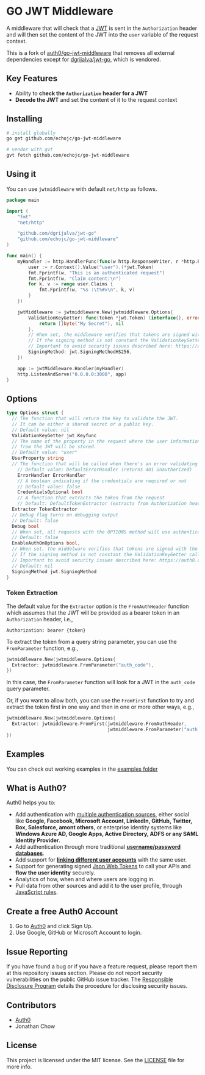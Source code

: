 # GO JWT Middleware

A middleware that will check that a [JWT](http://jwt.io/) is sent in the
`Authorization` header and will then set the content of the JWT into the `user`
variable of the request context.

This is a fork of
[auth0/go-jwt-middleware](https://github.com/auth0/go-jwt-middleware) that
removes all external dependencies except for
[dgrijalva/jwt-go](https://github.com/dgrijalva/jwt-go), which is vendored.

## Key Features

* Ability to **check the `Authorization` header for a JWT**
* **Decode the JWT** and set the content of it to the request context

## Installing

```bash
# install globally
go get github.com/echojc/go-jwt-middleware

# vendor with gvt
gvt fetch github.com/echojc/go-jwt-middleware
```

## Using it

You can use `jwtmiddleware` with default `net/http` as follows.

```go
package main

import (
	"fmt"
	"net/http"

	"github.com/dgrijalva/jwt-go"
	"github.com/echojc/go-jwt-middleware"
)

func main() {
	myHandler := http.HandlerFunc(func(w http.ResponseWriter, r *http.Request) {
		user := r.Context().Value("user").(*jwt.Token)
		fmt.Fprintf(w, "This is an authenticated request")
		fmt.Fprintf(w, "Claim content:\n")
		for k, v := range user.Claims {
			fmt.Fprintf(w, "%s :\t%#v\n", k, v)
		}
	})

	jwtMiddleware := jwtmiddleware.New(jwtmiddleware.Options{
		ValidationKeyGetter: func(token *jwt.Token) (interface{}, error) {
			return []byte("My Secret"), nil
		},
		// When set, the middleware verifies that tokens are signed with the specific signing algorithm
		// If the signing method is not constant the ValidationKeyGetter callback can be used to implement additional checks
		// Important to avoid security issues described here: https://auth0.com/blog/2015/03/31/critical-vulnerabilities-in-json-web-token-libraries/
		SigningMethod: jwt.SigningMethodHS256,
	})

	app := jwtMiddleware.Handler(myHandler)
	http.ListenAndServe("0.0.0.0:3000", app)
}
```

## Options

```go
type Options struct {
  // The function that will return the Key to validate the JWT.
  // It can be either a shared secret or a public key.
  // Default value: nil
  ValidationKeyGetter jwt.Keyfunc
  // The name of the property in the request where the user information
  // from the JWT will be stored.
  // Default value: "user"
  UserProperty string
  // The function that will be called when there's an error validating the token
	// Default value: DefaultErrorHandler (returns 401 Unauthorized)
	ErrorHandler ErrorHandler
	// A boolean indicating if the credentials are required or not
	// Default value: false
	CredentialsOptional bool
	// A function that extracts the token from the request
	// Default: DefaultTokenExtractor (extracts from Authorization header as bearer token)
  Extractor TokenExtractor
  // Debug flag turns on debugging output
  // Default: false
  Debug bool
  // When set, all requests with the OPTIONS method will use authentication
  // Default: false
  EnableAuthOnOptions bool,
  // When set, the middelware verifies that tokens are signed with the specific signing algorithm
  // If the signing method is not constant the ValidationKeyGetter callback can be used to implement additional checks
  // Important to avoid security issues described here: https://auth0.com/blog/2015/03/31/critical-vulnerabilities-in-json-web-token-libraries/
  // Default: nil
  SigningMethod jwt.SigningMethod
}
```

### Token Extraction

The default value for the `Extractor` option is the `FromAuthHeader`
function which assumes that the JWT will be provided as a bearer token
in an `Authorization` header, i.e.,

```
Authorization: bearer {token}
```

To extract the token from a query string parameter, you can use the
`FromParameter` function, e.g.,

```go
jwtmiddleware.New(jwtmiddleware.Options{
  Extractor: jwtmiddleware.FromParameter("auth_code"),
})
```

In this case, the `FromParameter` function will look for a JWT in the
`auth_code` query parameter.

Or, if you want to allow both, you can use the `FromFirst` function to
try and extract the token first in one way and then in one or more
other ways, e.g.,

```go
jwtmiddleware.New(jwtmiddleware.Options{
  Extractor: jwtmiddleware.FromFirst(jwtmiddleware.FromAuthHeader,
                                     jwtmiddleware.FromParameter("auth_code")),
})
```

## Examples

You can check out working examples in the [examples folder](https://github.com/auth0/go-jwt-middleware/tree/master/examples)

## What is Auth0?

Auth0 helps you to:

* Add authentication with [multiple authentication sources](https://docs.auth0.com/identityproviders), either social like **Google, Facebook, Microsoft Account, LinkedIn, GitHub, Twitter, Box, Salesforce, amont others**, or enterprise identity systems like **Windows Azure AD, Google Apps, Active Directory, ADFS or any SAML Identity Provider**.
* Add authentication through more traditional **[username/password databases](https://docs.auth0.com/mysql-connection-tutorial)**.
* Add support for **[linking different user accounts](https://docs.auth0.com/link-accounts)** with the same user.
* Support for generating signed [Json Web Tokens](https://docs.auth0.com/jwt) to call your APIs and **flow the user identity** securely.
* Analytics of how, when and where users are logging in.
* Pull data from other sources and add it to the user profile, through [JavaScript rules](https://docs.auth0.com/rules).

## Create a free Auth0 Account

1. Go to [Auth0](https://auth0.com) and click Sign Up.
2. Use Google, GitHub or Microsoft Account to login.

## Issue Reporting

If you have found a bug or if you have a feature request, please report them at this repository issues section. Please do not report security vulnerabilities on the public GitHub issue tracker. The [Responsible Disclosure Program](https://auth0.com/whitehat) details the procedure for disclosing security issues.

## Contributors

* [Auth0](auth0.com)
* Jonathan Chow

## License

This project is licensed under the MIT license. See the [LICENSE](LICENSE) file for more info.
